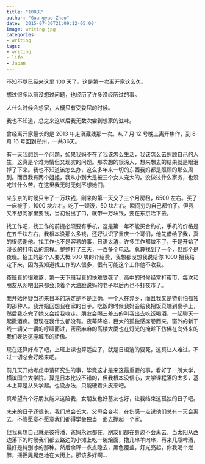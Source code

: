 ```yaml
---
title: "100天"
author: "Guangyao Zhao"
date: '2015-07-30T21:09:12-05:00'
image: writing.jpg
categories: 
- writing
tags:
- writing
- life
- Japan
---
```



不知不觉已经来这里 100 天了。这是第一次离开家这么久。

想过很多以前没想过问题，也经历了许多没经历过的事。

人什么时候会想家，大概只有受委屈的时候。

我也不知道，总之来这以后我无数次尝到想家的滋味。

曾经离开家最长的是 2013 年走滇藏线那一次。从 7 月 12 号晚上离开焦作，到 8 月 16 号回到郑州，一共36天。

有一天我想到一个问题，如果我妈不在了我该怎么生活，我该怎么去照顾自己的人生，这真是个难为情但又现实的问题。那次想的很深入，想来想去的结果就是眼泪掉了下来。我也不知道该怎么办，这么多年来一切的东西我妈都是照顾的那么周到。而且我有两个姐姐，我从小到大是被三个女人宠大的。没做过什么家务，也没吃过什么苦。在这里我无时无刻不想她们。

来东京的时候只带了一万块钱，刚来的第一天交了三个月房租，6500 左右。买了一床被子，1000 块左右。吃了一顿饭，50 块左右。瞬间穷的自己都怕了。但我又不想问家里要钱，当初说出了口，就带一万块钱，要在东京活下去。

找工作吧，找工作的前提必须要有手机，这是第一年不能买合约机，手机的价格是在五千块左右，我根本没那么多钱，还好认识了重庆一个哥们，他先借给了我，真的很感谢他。找工作也不是容易的事，日语太渣，许多工作都做不了，于是开始了漫长的打电话的旅程。整整打了三天，一百多个电话。总算找到了一个，但那个是夜班。招工的那个人要大概 500 块的介绍费，我想都没想我说给你 1000 把我给定下来，因为我知道找工作的人很多，很有可能这个工作他不收我。

夜班真的很难熬，第一天下班我真的快难受死了，高中的时候经常打夜市，每次和朋友从网吧出来都会顶着个大油脸说妈的老子以后再也不打夜市了。

我开始怀疑当初来日本的决定是不是正确，一个人在异乡，而且我又是特别怕孤独的那种人。我开始回想我在家的日子。吃饭的时候我妈会给我把饭菜端到桌子上，然后我吃完了她又会给我收走。朋友会隔三差五的叫我出去吃饭喝酒，一起聊天一起撒酒疯。但现在我什么都没有。夜幕降临，巨大的孤独感席卷而来，窗外的新干线一辆又一辆的呼啸而过，密密麻麻的高楼大厦也在灯光的掩趁下仿佛在向外来的我们表达这座城市的骄傲。

现在还算好点了吧，上班上课也算适应了，就是日语渣的要死，这真让人难过。不过一切总会好起来吧。

前几天开始考虑申请研究生的事，毕竟这才是来这最重要的事，看好了一所大学，横滨国立大学院。算是日本比较不错的，但我根本没信心，大学课程落的太多，基本上算是从头学起。也没办法，只能硬着头皮来吧。

真希望有个好朋友能来这陪我，女朋友也好基友也好，让我结束这孤独的日子吧。

未来的日子还很长，我们总会长大，父母会变老，在伤感一点说他们总有一天会离去，不管愿意不愿意我们都得学会独当一面去撑起一个家。

但我真想自己就是彼得潘，爸妈永远都在，朋友们都在身边不会离去，当太阳从西边落下的时候我们都去路边的小摊上吃一碗烩面，撸几串羊肉串，再来几瓶啤酒，最好是特别冰的那种。然后余晖一点点隐去，黑色覆盖，灯光亮起，你我喝个烂醉，摇摇晃晃走地在大街上。那该多好啊…
